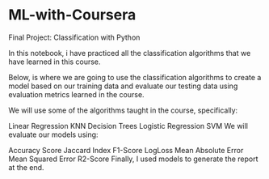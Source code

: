 # ML-with-Coursera
Final Project: Classification with Python

In this notebook, i have practiced all the classification algorithms that we have learned in this course.

Below, is where we are going to use the classification algorithms to create a model based on our training data and evaluate our testing data using evaluation metrics learned in the course.

We will use some of the algorithms taught in the course, specifically:

Linear Regression
KNN
Decision Trees
Logistic Regression
SVM
We will evaluate our models using:

Accuracy Score
Jaccard Index
F1-Score
LogLoss
Mean Absolute Error
Mean Squared Error
R2-Score
Finally, I used models to generate the report at the end.
